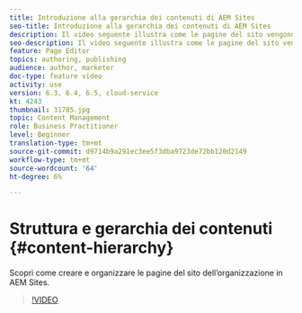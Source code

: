 ```yaml
---
title: Introduzione alla gerarchia dei contenuti di AEM Sites
seo-title: Introduzione alla gerarchia dei contenuti di AEM Sites
description: Il video seguente illustra come le pagine del sito vengono memorizzate in AEM per la tua organizzazione.
seo-description: Il video seguente illustra come le pagine del sito vengono memorizzate in AEM per la tua organizzazione.
feature: Page Editor
topics: authoring, publishing
audience: author, marketer
doc-type: feature video
activity: use
version: 6.3, 6.4, 6.5, cloud-service
kt: 4243
thumbnail: 31785.jpg
topic: Content Management
role: Business Practitioner
level: Beginner
translation-type: tm+mt
source-git-commit: d9714b9a291ec3ee5f3dba9723de72bb120d2149
workflow-type: tm+mt
source-wordcount: '64'
ht-degree: 6%

---
```



# Struttura e gerarchia dei contenuti {#content-hierarchy}

Scopri come creare e organizzare le pagine del sito dell’organizzazione in AEM Sites.

>[!VIDEO](https://video.tv.adobe.com/v/31785?quality=12&learn=on)
